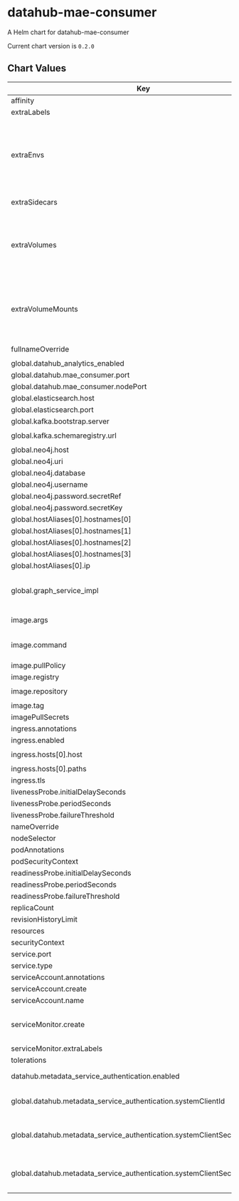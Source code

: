 datahub-mae-consumer
====================
A Helm chart for datahub-mae-consumer

Current chart version is `0.2.0`

## Chart Values

| Key                                                                         | Type                                                                                              | Default                            | Description                                                                                                                                                          |
|-----------------------------------------------------------------------------|---------------------------------------------------------------------------------------------------|------------------------------------|----------------------------------------------------------------------------------------------------------------------------------------------------------------------|
| affinity                                                                    | object                                                                                            | `{}`                               |                                                                                                                                                                      |
| extraLabels                                                                 | object                                                                                            | `{}`                               | Extra labels for deployment configuration                                                                                                                            |
| extraEnvs                                                                   | Extra [environment variables][] which will be appended to the `env:` definition for the container | `[]`                               |
| extraSidecars                                                               | list                                                                                              | `[]`                               | Add additional sidecar containers to the deployment pod(s)                                                                                                           |
| extraVolumes                                                                | Templatable string of additional `volumes` to be passed to the `tpl` function                     | ""                                 |
| extraVolumeMounts                                                           | Templatable string of additional `volumeMounts` to be passed to the `tpl` function                | ""                                 |
| fullnameOverride                                                            | string                                                                                            | `"datahub-mae-consumer"`           |                                                                                                                                                                      |
| global.datahub_analytics_enabled                                            | boolean                                                                                           | true                               |                                                                                                                                                                      |
| global.datahub.mae_consumer.port                                            | string                                                                                            | `"9091"`                           |                                                                                                                                                                      |
| global.datahub.mae_consumer.nodePort                                        | string                                                                                            | `"30002"`                          |                                                                                                                                                                      |
| global.elasticsearch.host                                                   | string                                                                                            | `"elasticsearch"`                  |                                                                                                                                                                      |
| global.elasticsearch.port                                                   | string                                                                                            | `"9200"`                           |                                                                                                                                                                      |
| global.kafka.bootstrap.server                                               | string                                                                                            | `"broker:9092"`                    |                                                                                                                                                                      |
| global.kafka.schemaregistry.url                                             | string                                                                                            | `"http://schema-registry:8081"`    |                                                                                                                                                                      |
| global.neo4j.host                                                           | string                                                                                            | `"neo4j:7474"`                     |                                                                                                                                                                      |
| global.neo4j.uri                                                            | string                                                                                            | `"bolt://neo4j"`                   |                                                                                                                                                                      |
| global.neo4j.database                                                       | string                                                                                            | `"graph.db"`                       | Neo4J database                                                                                                                                                       |
| global.neo4j.username                                                       | string                                                                                            | `"neo4j"`                          |                                                                                                                                                                      |
| global.neo4j.password.secretRef                                             | string                                                                                            | `"neo4j-secrets"`                  |                                                                                                                                                                      |
| global.neo4j.password.secretKey                                             | string                                                                                            | `"neo4j-password"`                 |                                                                                                                                                                      |
| global.hostAliases[0].hostnames[0]                                          | string                                                                                            | `"broker"`                         |                                                                                                                                                                      |
| global.hostAliases[0].hostnames[1]                                          | string                                                                                            | `"mysql"`                          |                                                                                                                                                                      |
| global.hostAliases[0].hostnames[2]                                          | string                                                                                            | `"elasticsearch"`                  |                                                                                                                                                                      |
| global.hostAliases[0].hostnames[3]                                          | string                                                                                            | `"neo4j"`                          |                                                                                                                                                                      |
| global.hostAliases[0].ip                                                    | string                                                                                            | `"192.168.0.104"`                  |                                                                                                                                                                      |
| global.graph_service_impl                                                   | string                                                                                            | `elasticsearch`                    | One of `elasticsearch` or `neo4j`. Determines which backend to use for the GMS graph service. Elasticsearch is recommended for a simplified deployment.              |
| image.args                                                                  | list                                                                                              | `[]`                               | Override the image's args.  Used to configure custom startup or shutdown behavior                                                                                    |
| image.command                                                               | list                                                                                              | `[]`                               | Override the image's command.  Used to configure custom startup or shutdown behavior                                                                                 |
| image.pullPolicy                                                            | string                                                                                            | `"IfNotPresent"`                   |                                                                                                                                                                      |
| image.registry                                                              | string                                                                                            | ``                                 | Image registry override to be used by the job.                                                                                                                       |
| image.repository                                                            | string                                                                                            | `"acryldata/datahub-mae-consumer"` |                                                                                                                                                                      |
| image.tag                                                                   | string                                                                                            | `"head"`                           |                                                                                                                                                                      |
| imagePullSecrets                                                            | list                                                                                              | `[]`                               |                                                                                                                                                                      |
| ingress.annotations                                                         | object                                                                                            | `{}`                               |                                                                                                                                                                      |
| ingress.enabled                                                             | bool                                                                                              | `false`                            |                                                                                                                                                                      |
| ingress.hosts[0].host                                                       | string                                                                                            | `"chart-example.local"`            |                                                                                                                                                                      |
| ingress.hosts[0].paths                                                      | list                                                                                              | `[]`                               |                                                                                                                                                                      |
| ingress.tls                                                                 | list                                                                                              | `[]`                               |                                                                                                                                                                      |
| livenessProbe.initialDelaySeconds                                           | int                                                                                               | `60`                               |                                                                                                                                                                      |
| livenessProbe.periodSeconds                                                 | int                                                                                               | `30`                               |                                                                                                                                                                      |
| livenessProbe.failureThreshold                                              | int                                                                                               | `8`                                |                                                                                                                                                                      |
| nameOverride                                                                | string                                                                                            | `""`                               |                                                                                                                                                                      |
| nodeSelector                                                                | object                                                                                            | `{}`                               |                                                                                                                                                                      |
| podAnnotations                                                              | object                                                                                            | `{}`                               |                                                                                                                                                                      |
| podSecurityContext                                                          | object                                                                                            | `{}`                               |                                                                                                                                                                      |
| readinessProbe.initialDelaySeconds                                          | int                                                                                               | `60`                               |                                                                                                                                                                      |
| readinessProbe.periodSeconds                                                | int                                                                                               | `30`                               |                                                                                                                                                                      |
| readinessProbe.failureThreshold                                             | int                                                                                               | `8`                                |                                                                                                                                                                      |
| replicaCount                                                                | int                                                                                               | `1`                                |                                                                                                                                                                      |
| revisionHistoryLimit                                                        | int                                                                                               | `10`                               |                                                                                                                                                                      |
| resources                                                                   | object                                                                                            | `{}`                               |                                                                                                                                                                      |
| securityContext                                                             | object                                                                                            | `{}`                               |                                                                                                                                                                      |
| service.port                                                                | int                                                                                               | `80`                               |                                                                                                                                                                      |
| service.type                                                                | string                                                                                            | `"ClusterIP"`                      |                                                                                                                                                                      |
| serviceAccount.annotations                                                  | object                                                                                            | `{}`                               |                                                                                                                                                                      |
| serviceAccount.create                                                       | bool                                                                                              | `true`                             |                                                                                                                                                                      |
| serviceAccount.name                                                         | string                                                                                            | `nil`                              |                                                                                                                                                                      |
| serviceMonitor.create                                                       | bool                                                                                              | `false`                            | If set true and `global.datahub.monitoring.enablePrometheus` is set `true` it will create a ServiceMonitor resource                                                  |
| serviceMonitor.extraLabels                                                  | object                                                                                            | `{}`                               |                                                                                                                                                                      |
| tolerations                                                                 | list                                                                                              | `[]`                               |                                                                                                                                                                      |
| datahub.metadata_service_authentication.enabled                             | bool                                                                                              | `true`                             | Whether Metadata Service Authentication is enabled.                                                                                                                  |
| global.datahub.metadata_service_authentication.systemClientId               | string                                                                                            | `"__datahub_system"`               | The internal system id that is used to communicate with DataHub GMS. Required if metadata_service_authentication is 'true'.                                          |
| global.datahub.metadata_service_authentication.systemClientSecret.secretRef | string                                                                                            | `nil`                              | The reference to a secret containing the internal system secret that is used to communicate with DataHub GMS. Required if metadata_service_authentication is 'true'. |
| global.datahub.metadata_service_authentication.systemClientSecret.secretKey | string                                                                                            | `nil`                              | The key of a secret containing the internal system secret that is used to communicate with DataHub GMS. Required if metadata_service_authentication is 'true'.       |
